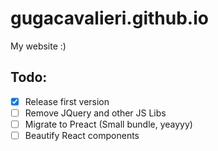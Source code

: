 # gugacavalieri.github.io
My website :)


## Todo:
* [x] Release first version
* [ ] Remove JQuery and other JS Libs
* [ ] Migrate to Preact (Small bundle, yeayyy)
* [ ] Beautify React components
